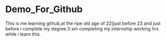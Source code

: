 # Demo_For_Github
This is me learning github,at the ripe old age of 22(just before 23 and just before i complete my degree.)I am completing my internship working hrs while i learn this.
